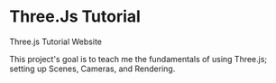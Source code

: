 # Three.Js Tutorial
 Three.js Tutorial Website 
 
 This project's goal is to teach me the fundamentals of using Three.js; setting up Scenes, Cameras, and Rendering. 
